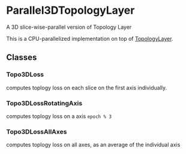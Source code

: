 # Parallel3DTopologyLayer
A 3D slice-wise-parallel version of Topology Layer


This is a CPU-parallelized implementation on top of [TopologyLayer](https://github.com/bruel-gabrielsson/TopologyLayer).

## Classes

### Topo3DLoss
computes toplogy loss on each slice on the first axis individually.

### Topo3DLossRotatingAxis
computes toplogy loss on a axis `epoch % 3`

### Topo3DLossAllAxes
computes toplogy loss on all axes, as an average of the individual axis

